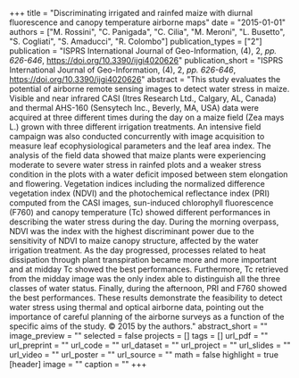 +++
title = "Discriminating irrigated and rainfed maize with diurnal fluorescence and canopy temperature airborne maps"
date = "2015-01-01"
authors = ["M. Rossini", "C. Panigada", "C. Cilia", "M. Meroni", "L. Busetto", "S. Cogliati", "S. Amaducci", "R. Colombo"]
publication_types = ["2"]
publication = "ISPRS International Journal of Geo-Information, (4), 2, _pp. 626-646_, https://doi.org/10.3390/ijgi4020626"
publication_short = "ISPRS International Journal of Geo-Information, (4), 2, _pp. 626-646_, https://doi.org/10.3390/ijgi4020626"
abstract = "This study evaluates the potential of airborne remote sensing images to detect water stress in maize. Visible and near infrared CASI (Itres Research Ltd., Calgary, AL, Canada) and thermal AHS-160 (Sensytech Inc., Beverly, MA, USA) data were acquired at three different times during the day on a maize field (Zea mays L.) grown with three different irrigation treatments. An intensive field campaign was also conducted concurrently with image acquisition to measure leaf ecophysiological parameters and the leaf area index. The analysis of the field data showed that maize plants were experiencing moderate to severe water stress in rainfed plots and a weaker stress condition in the plots with a water deficit imposed between stem elongation and flowering. Vegetation indices including the normalized difference vegetation index (NDVI) and the photochemical reflectance index (PRI) computed from the CASI images, sun-induced chlorophyll fluorescence (F760) and canopy temperature (Tc) showed different performances in describing the water stress during the day. During the morning overpass, NDVI was the index with the highest discriminant power due to the sensitivity of NDVI to maize canopy structure, affected by the water irrigation treatment. As the day progressed, processes related to heat dissipation through plant transpiration became more and more important and at midday Tc showed the best performances. Furthermore, Tc retrieved from the midday image was the only index able to distinguish all the three classes of water status. Finally, during the afternoon, PRI and F760 showed the best performances. These results demonstrate the feasibility to detect water stress using thermal and optical airborne data, pointing out the importance of careful planning of the airborne surveys as a function of the specific aims of the study. © 2015 by the authors."
abstract_short = ""
image_preview = ""
selected = false
projects = []
tags = []
url_pdf = ""
url_preprint = ""
url_code = ""
url_dataset = ""
url_project = ""
url_slides = ""
url_video = ""
url_poster = ""
url_source = ""
math = false
highlight = true
[header]
image = ""
caption = ""
+++

